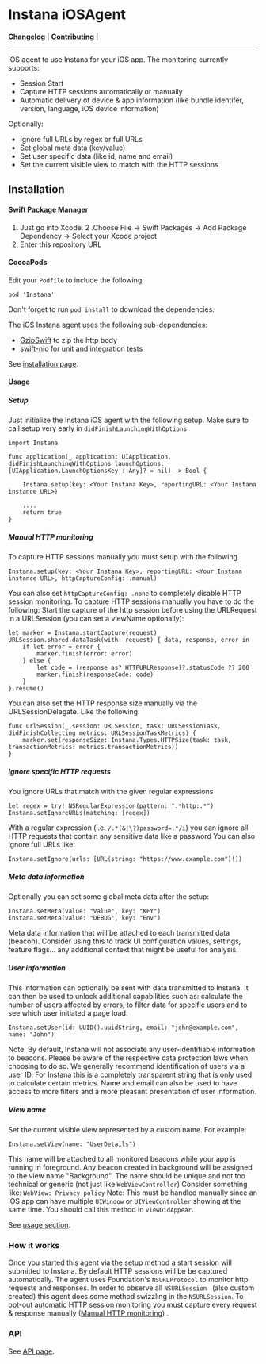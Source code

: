 # Instana iOSAgent

**[Changelog](CHANGELOG.md)** |
**[Contributing](CONTRIBUTING.md)** |

---

iOS agent to use Instana for your iOS app. The monitoring currently supports:

- Session Start
- Capture  HTTP sessions automatically or manually
- Automatic delivery of device & app information (like bundle identifer, version, language, iOS device information)

Optionally:

- Ignore full URLs by regex or full URLs
- Set global meta data (key/value)
- Set user specific data (like id, name and email)
- Set the current visible view to match with the HTTP sessions  


## Installation 

#### Swift Package Manager
1. Just go into Xcode.
2 .Choose File -> Swift Packages -> Add Package Dependency -> Select your Xcode project
3. Enter this repository URL 

#### CocoaPods
Edit your `Podfile` to include the following:

    pod 'Instana'    
Don't forget to run `pod install` to download the dependencies.

The iOS Instana agent uses the following sub-dependencies:
- [GzipSwift](https://github.com/1024jp/GzipSwift) to zip the http body
- [swift-nio](https://github.com/apple/swift-nio) for unit and integration tests


See [installation page](https://docs.instana.io/ecosystem/node-js/installation/).

#### Usage

##### Setup
Just initialize the Instana iOS agent with the following setup. Make sure to call setup very early in `didFinishLaunchingWithOptions`

```
import Instana

func application(_ application: UIApplication, didFinishLaunchingWithOptions launchOptions: [UIApplication.LaunchOptionsKey : Any]? = nil) -> Bool {
	
	Instana.setup(key: <Your Instana Key>, reportingURL: <Your Instana instance URL>)
	
	.... 
	return true
}
```

##### Manual HTTP monitoring
To capture HTTP sessions manually you must setup with the following

```
Instana.setup(key: <Your Instana Key>, reportingURL: <Your Instana instance URL>, httpCaptureConfig: .manual)
```

You can also set `httpCaptureConfig: .none` to completely disable HTTP session monitoring. 
To capture HTTP sessions manually you have to do the following: 
Start the capture of the http session before using the URLRequest in a URLSession (you can set a viewName optionally):

```
let marker = Instana.startCapture(request)
URLSession.shared.dataTask(with: request) { data, response, error in
    if let error = error {
    	marker.finish(error: error)
    } else {
    	let code = (response as? HTTPURLResponse)?.statusCode ?? 200
    	marker.finish(responseCode: code)
    }
}.resume()
```

You can also set the HTTP response size manually via the URLSessionDelegate. Like the following:

```
func urlSession(_ session: URLSession, task: URLSessionTask, didFinishCollecting metrics: URLSessionTaskMetrics) {
	marker.set(responseSize: Instana.Types.HTTPSize(task: task, transactionMetrics: metrics.transactionMetrics))
}
```

##### Ignore specific HTTP requests
You ignore URLs that match with the given regular expressions

```
let regex = try! NSRegularExpression(pattern: ".*http:.*")
Instana.setIgnoreURLs(matching: [regex])
```
With a regular expression (i.e. `/.*(&|\?)password=.*/i`) you can ignore all HTTP requests that contain any sensitive data like a password
You can also ignore full URLs like: 

```
Instana.setIgnore(urls: [URL(string: "https://www.example.com")!])
``` 

##### Meta data information
Optionally you can set some global meta data after the setup: 

```
Instana.setMeta(value: "Value", key: "KEY")
Instana.setMeta(value: "DEBUG", key: "Env")
```

Meta data information that will be attached to each transmitted data (beacon). Consider using this to track UI configuration values, settings, feature flags… any additional context that might be useful for analysis.


##### User information
This information can optionally be sent with data transmitted to Instana. It can then be used to unlock additional capabilities such as: calculate the number of users affected by errors, to filter data for specific users and to see which user initiated a page load.

```
Instana.setUser(id: UUID().uuidString, email: "john@example.com", name: "John")
```

Note: By default, Instana will not associate any user-identifiable information to beacons. Please be aware of the respective data protection laws when choosing to do so. We generally recommend identification of users via a user ID. For Instana this is a completely transparent string that is only used to calculate certain metrics. Name and email can also be used to have access to more filters and a more pleasant presentation of user information.

##### View name
Set the current visible view represented by a custom name. For example:

```
Instana.setView(name: "UserDetails")
```
This name will be attached to all monitored beacons while your app is running in foreground. Any beacon created in background will be assigned to the view name "Background".
The name should be unique and not too technical or generic (not just like `WebViewController`) Consider something like: `WebView: Privacy policy`
Note: This must be handled manually since an iOS app can have multiple `UIWindow` or `UIViewController` showing at the same time.
You should call this method in `viewDidAppear`.



See [usage section](https://docs.instana.io/ecosystem/node-js/installation/#native-extensions).

### How it works
Once you started this agent via the setup method a start session will submitted to Instana. 
By default HTTP sessions will be be captured automatically. The agent uses Foundation's `NSURLProtocol` to monitor http requests and responses. In order to observe all `NSURLSession ` (also custom created) this agent does some method swizzling in the `NSURLSession`.
To opt-out automatic HTTP session monitoring you must capture every request & response manually ([Manual HTTP monitoring](#manual-http-monitoring)) .  

### API

See [API page](https://docs.instana.io/ecosystem/node-js/api/).
